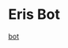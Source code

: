 # Eris Bot

[bot](https://discord.com/oauth2/authorize?client_id=1412928677980930108&permissions=8&integration_type=0&scope=bot)

